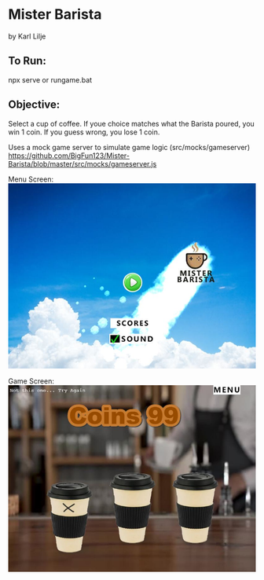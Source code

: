 # Mister Barista
by Karl Lilje

## To Run:
npx serve 
or 
rungame.bat

## Objective:  
Select a cup of coffee. 
If youe choice matches what the Barista poured, you win 1 coin. If you guess wrong, you lose 1 coin.

Uses a mock game server to simulate game logic
(src/mocks/gameserver)
https://github.com/BigFun123/Mister-Barista/blob/master/src/mocks/gameserver.js

Menu Screen:
![Menu Screen](/doc/screen0.JPG)


Game Screen:
![Game Screen](/doc/screen1.JPG)
